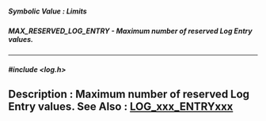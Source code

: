 ##### Symbolic Value : Limits
##### MAX_RESERVED_LOG_ENTRY - Maximum number of reserved Log Entry values.
---
##### #include <log.h>
**Description :**
Maximum number of reserved Log Entry values.
**See Also :**
[LOG_xxx_ENTRYxxx](D:/md_files/LOG_xxx_ENTRYxxx.md)
---
